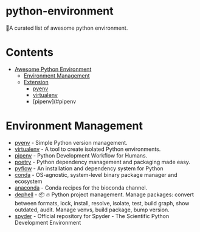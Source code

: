 # python-environment
🐍A curated list of awesome python environment.


# Contents
- [Awesome Python Environment](#awesome-python-environment)
  - [Environment Management](#environment-management)
  - [Extension](#extension)
    - [pyenv](#pyenv)
    - [virtualenv](#virtualenv)
    - [pipenv](#pipenv

   
# Environment Management
* [pyenv](https://github.com/pyenv/pyenv) - Simple Python version management.
* [virtualenv](https://github.com/pypa/virtualenv) - A tool to create isolated Python environments.
* [pipenv](https://github.com/pypa/pipenv) - Python Development Workflow for Humans.
* [poetry](https://github.com/python-poetry/poetry) - Python dependency management and packaging made easy.
* [pyflow](https://github.com/David-OConnor/pyflow) - An installation and dependency system for Python
* [conda](https://github.com/conda/conda) - OS-agnostic, system-level binary package manager and ecosystem
* [anaconda](https://github.com/DamnWidget/anaconda) - Conda recipes for the bioconda channel. 
* [dephell](https://github.com/dephell/dephell) - 📦 🔥 Python project management. Manage packages: convert between formats, lock, install, resolve, isolate, test, build graph, show outdated, audit. Manage venvs, build package, bump version. 
* [spyder](https://github.com/spyder-ide/spyder) - Official repository for Spyder - The Scientific Python Development Environment
